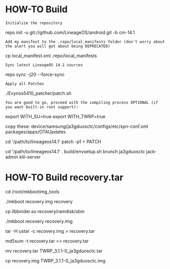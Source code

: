 # HOW-TO Build

    Initialize the repository

repo init -u git://github.com/LineageOS/android.git -b cm-14.1

    Add my manifest to the .repo/local_manifests folder (don't worry about the alert you will get about being DEPRECATED)  

cp local_manifest.xml .repo/local_manifests

    Sync latest LineageOS 14.1 sources  

repo sync -j20 --force-sync

    Apply all Patches

./Exynos5410_patcher/patch.sh

    You are good to go, proceed with the compiling process OPTIONAL (if you want built-in root support):

export WITH_SU=true
export WITH_TWRP=true

copy these:
device/samsung/ja3gduosctc/configs/etc/spn-conf.xml
packages/apps/OTAUpdates

cd '/path/to/lineageos14.1'
patch -p1 < PATCH

cd '/path/to/lineageos14.1'
. build/envsetup.sh
brunch ja3gduosctc
jack-admin kill-server

# HOW-TO Build recovery.tar

cd /root/mkbootimg_tools

./mkboot recovery.img recovery

cp libbinder.so recovery/ramdisk/sbin

./mkboot recovery recovery.img

tar -H ustar -c recovery.img > recovery.tar

md5sum -t recovery.tar >> recovery.tar

mv recovery.tar TWRP_3.1.1-0_ja3gduosctc.tar

cp recovery.img TWRP_3.1.1-0_ja3gduosctc.img
